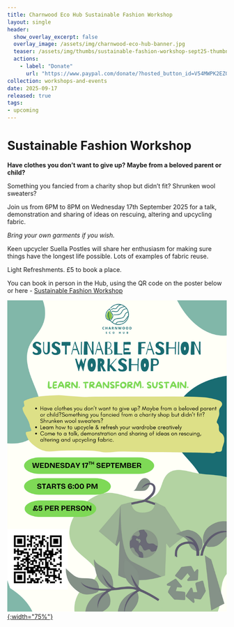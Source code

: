 ```yaml
---
title: Charnwood Eco Hub Sustainable Fashion Workshop 
layout: single
header:
  show_overlay_excerpt: false
  overlay_image: /assets/img/charnwood-eco-hub-banner.jpg
  teaser: /assets/img/thumbs/sustainable-fashion-workshop-sept25-thumbnail.png
  actions:
    - label: "Donate"
      url: "https://www.paypal.com/donate/?hosted_button_id=V54MWPK2EZGPY"
collection: workshops-and-events
date: 2025-09-17
released: true
tags:
- upcoming
---
```

# Sustainable Fashion Workshop
 
**Have clothes you don’t want to give up? Maybe from a beloved parent or child?**

Something you fancied from a charity shop but didn’t fit? Shrunken wool sweaters?

Join us from 6PM to 8PM on Wednesday 17th September 2025 for a talk, demonstration and sharing of ideas on rescuing, altering and upcycling fabric.

_Bring your own garments if you wish._

Keen upcycler Suella Postles will share her enthusiasm for making sure things have the longest life possible. Lots of examples of fabric reuse.

Light Refreshments. £5 to book a place.

You can book in person in the Hub, using the QR code on the poster below or here - [Sustainable Fashion Workshop](https://pay.sumup.com/b2c/QIDDEGEQ)

[![Sustainable Fashion Workshop](/assets/img/sustainable-fashion-workshop-sept25.jpg){:width="75%"}](https://pay.sumup.com/b2c/QIDDEGEQ)
